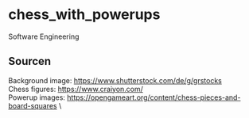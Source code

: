 # chess_with_powerups
Software Engineering

## Sourcen
Background image: https://www.shutterstock.com/de/g/grstocks \
Chess figures: https://www.craiyon.com/ \
Powerup images: https://opengameart.org/content/chess-pieces-and-board-squares \
